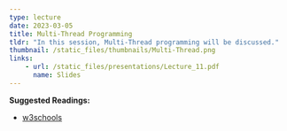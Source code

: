 ```yaml
---
type: lecture
date: 2023-03-05
title: Multi-Thread Programming
tldr: "In this session, Multi-Thread programming will be discussed."
thumbnail: /static_files/thumbnails/Multi-Thread.png
links: 
    - url: /static_files/presentations/Lecture_11.pdf
      name: Slides
---
```

**Suggested Readings:**
- [w3schools](https://www.w3schools.com/java/default.asp)

